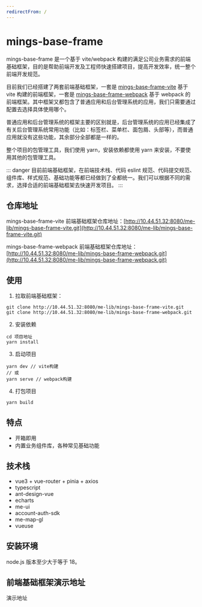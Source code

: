 ```yaml
---
redirectFrom: /
---
```


# mings-base-frame

mings-base-frame 是一个基于 vite/webpack 构建的满足公司业务需求的前端基础框架，目的是帮助前端开发及工程师快速搭建项目，提高开发效率，统一整个前端开发规范。

目前我们已经搭建了两套前端基础框架，一套是 [mings-base-frame-vite](http://10.44.51.32:8080/me-lib/mings-base-frame-vite.git) 基于 vite 构建的前端框架，一套是 [mings-base-frame-webpack](http://10.44.51.32:8080/me-lib/mings-base-frame-webpack.git) 基于 webpack 的前端框架。其中框架又都包含了普通应用和后台管理系统的应用，我们只需要通过配置去选择具体使用哪个。

普通应用和后台管理系统的框架主要的区别就是，后台管理系统的应用已经集成了有关后台管理系统常用功能（比如：标签栏、菜单栏、面包屑、头部等），而普通应用就没有这些功能，其余部分全部都是一样的。

整个项目的包管理工具，我们使用 yarn，安装依赖都使用 yarn 来安装，不要使用其他的包管理工具。

::: danger
目前前端基础框架，在前端技术栈、代码 eslint 规范、代码提交规范、组件库、样式规范、基础功能等都已经做到了全都统一。我们可以根据不同的需求，选择合适的前端基础框架去快速开发项目。
:::

## 仓库地址

mings-base-frame-vite 前端基础框架仓库地址：[http://10.44.51.32:8080/me-lib/mings-base-frame-vite.git](http://10.44.51.32:8080/me-lib/mings-base-frame-vite.git)

mings-base-frame-webpack 前端基础框架仓库地址：[http://10.44.51.32:8080/me-lib/mings-base-frame-webpack.git](http://10.44.51.32:8080/me-lib/mings-base-frame-webpack.git)

## 使用

1. 拉取前端基础框架：

```shell
git clone http://10.44.51.32:8080/me-lib/mings-base-frame-vite.git
git clone http://10.44.51.32:8080/me-lib/mings-base-frame-webpack.git
```

2. 安装依赖

```shell
cd 项目地址
yarn install
```

3. 启动项目

```shell
yarn dev // vite构建
// 或
yarn serve // webpack构建
```

4. 打包项目

```shell
yarn build
```

## 特点

- 开箱即用
- 内置业务组件库，各种常见基础功能

## 技术栈

- vue3 + vue-router + pinia + axios
- typescript
- ant-design-vue
- echarts
- me-ui
- account-auth-sdk
- me-map-gl
- vueuse

## 安装环境

node.js 版本至少大于等于 18。

## 前端基础框架演示地址

演示地址
